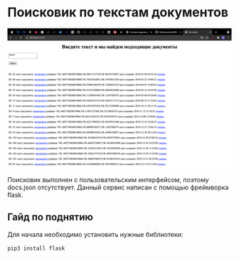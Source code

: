 # Поисковик по текстам документов
![](https://github.com/Artur-2002/searcher/blob/main/promo.png)

Поисковик выполнен с пользовательским интерфейсом, поэтому docs.json отсутствует. Данный сервис написан с помощью фреймворка flask. 

## Гайд по поднятию
Для начала необходимо установить нужные библиотеки:
```
pip3 install flask
```
